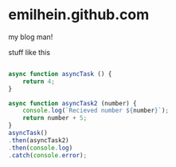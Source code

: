 # emilhein.github.com
my blog man!


stuff like this

```js

async function asyncTask () {
    return 4;
}

async function asyncTask2 (number) {
    console.log(`Recieved number ${number}`);
    return number + 5;
}
asyncTask()
.then(asyncTask2)
.then(console.log)
.catch(console.error);

```

